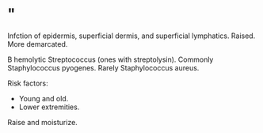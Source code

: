 # "

Infction of epidermis, superficial dermis, and superficial lymphatics.
Raised.
More demarcated.

B hemolytic Streptococcus (ones with streptolysin).
Commonly Staphylococcus pyogenes.
Rarely Staphylococcus aureus.

Risk factors:
- Young and old.
- Lower extremities.

Raise and moisturize.
